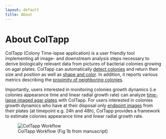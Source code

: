 ```yaml
---
layout: default
title: About
---
```

# About ColTapp
ColTapp (Colony Time-lapse application) is a user friendly tool implementing all image- and downstream analysis steps necessary to derive biologically relevant data from pictures of bacterial colonies growing on agar plates. 
ColTapp can automatically [detect colonies](https://coltapp.github.io/detect.html) and return their size and position as well as [shape and color](https://coltapp.github.io/characteristics.html). In addition, it reports various metrics describing the [proximity of neighboring colonies](https://coltapp.github.io/characteristics.html).

Importantly, users interested in monitoring colonies growth dynamics (i.e colonies appearance time and linear radial growth rate) can analyze [time-lapse imaged agar plates](https://coltapp.github.io/timelapse.html) with ColTapp. For users interested in colonies growth dynamics who have at their disposal only [endpoint images](https://coltapp.github.io/endpoint.html) from their plates (at timepoint e.g. 24h and 48h), ColTapp provides a framework to estimate colonies appearance time and linear radial growth rate.

<figure>
  <img src="{{site.url}}/assets/images/Workflow.png" alt="ColTapp Workflow"/>
  <figcaption>ColTapp Workflow (Fig 1b from manuscript) </figcaption>
</figure>

